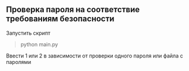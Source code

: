 ## Проверка пароля на соответствие требованиям безопасности

Запустить скрипт

> python main.py

Ввести 1 или 2 в зависимости от проверки одного пароля или файла с паролями